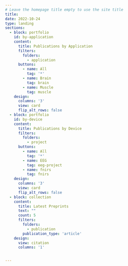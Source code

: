 ```yaml
---
# Leave the homepage title empty to use the site title
title:
date: 2022-10-24
type: landing
sections:
  - block: portfolio
    id: by-application
    content:
      title: Publications by Application
      filters:
        folders:
          - application
      buttons:
        - name: All
          tag: '*'
        - name: Brain
          tag: brain
        - name: Muscle
          tag: muscle
    design:
      columns: '3'
      view: card
      flip_alt_rows: false    
  - block: portfolio
    id: by-device
    content:
      title: Publications by Device
      filters:
        folders:
          - project
      buttons:
        - name: All
          tag: '*'
        - name: EEG
          tag: eeg-project
        - name: fnirs
          tag: fnirs
    design:
      columns: '3'
      view: card
      flip_alt_rows: false
  - block: collection
    content:
      title: Latest Preprints
      text: ""
      count: 5
      filters:
        folders:
          - publication
        publication_type: 'article'
    design:
      view: citation
      columns: '1'


---
```

